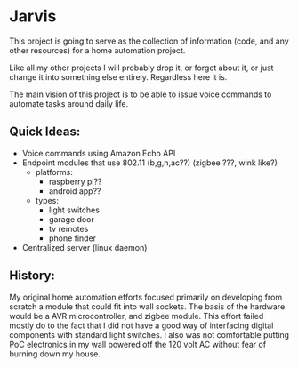 # Jarvis

This project is going to serve as the collection of information (code, and any other resources) for a home automation project.

Like all my other projects I will probably drop it, or forget about it, or just change it into something else entirely. Regardless here it is.

The main vision of this project is to be able to issue voice commands to automate tasks around daily life.


## Quick Ideas:
* Voice commands using Amazon Echo API
* Endpoint modules that use 802.11 (b,g,n,ac??) (zigbee ???, wink like?)
	* platforms:
		* raspberry pi??
		* android app??
	* types:
		* light switches
		* garage door
		* tv remotes
		* phone finder
* Centralized server (linux daemon)
	
	
	
	
	
## History:
My original home automation efforts focused primarily on developing from scratch a module that could fit into wall sockets. The basis of the hardware would be a AVR microcontroller, and zigbee module. This effort failed mostly do to the fact that I did not have a good way of interfacing digital components with standard light switches. I also was not comfortable putting PoC electronics in my wall powered off the 120 volt AC without fear of burning down my house.
